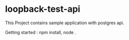 # loopback-test-api
This Project contains sample  application with postgres api.



Getting started :
    npm install,
    node .
